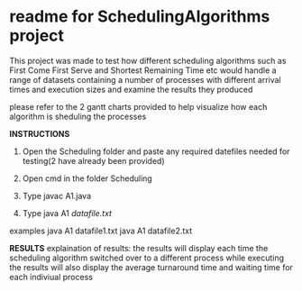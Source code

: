 # readme for SchedulingAlgorithms project


This project was made to test how different scheduling algorithms such as First Come First Serve and Shortest Remaining Time etc would handle a range
of datasets containing a number of processes with different arrival times and execution sizes and examine the results they produced

please refer to the 2 gantt charts provided to help visualize how each algorithm is sheduling the processes 



**INSTRUCTIONS**
1. Open the Scheduling folder and paste any required datefiles needed for testing(2 have already been provided)

2. Open cmd in the folder Scheduling

3. Type javac A1.java

4. Type java A1 *datafile.txt*

examples
java A1 datafile1.txt
java A1 datafile2.txt


**RESULTS**
explaination of results:
the results will display each time the scheduling algorithm switched over to a different process while executing
the results will also display the average turnaround time and waiting time for each indiviual process


